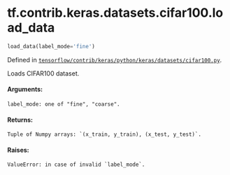 <div itemscope itemtype="http://developers.google.com/ReferenceObject">
<meta itemprop="name" content="tf.contrib.keras.datasets.cifar100.load_data" />
</div>

# tf.contrib.keras.datasets.cifar100.load_data

``` python
load_data(label_mode='fine')
```



Defined in [`tensorflow/contrib/keras/python/keras/datasets/cifar100.py`](https://www.tensorflow.org/code/tensorflow/contrib/keras/python/keras/datasets/cifar100.py).

Loads CIFAR100 dataset.

#### Arguments:

    label_mode: one of "fine", "coarse".


#### Returns:

    Tuple of Numpy arrays: `(x_train, y_train), (x_test, y_test)`.


#### Raises:

    ValueError: in case of invalid `label_mode`.